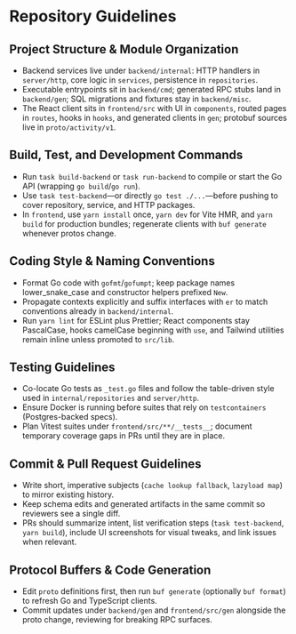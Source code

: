 # Repository Guidelines

## Project Structure & Module Organization
- Backend services live under `backend/internal`: HTTP handlers in `server/http`, core logic in `services`, persistence in `repositories`.
- Executable entrypoints sit in `backend/cmd`; generated RPC stubs land in `backend/gen`; SQL migrations and fixtures stay in `backend/misc`.
- The React client sits in `frontend/src` with UI in `components`, routed pages in `routes`, hooks in `hooks`, and generated clients in `gen`; protobuf sources live in `proto/activity/v1`.

## Build, Test, and Development Commands
- Run `task build-backend` or `task run-backend` to compile or start the Go API (wrapping `go build`/`go run`).
- Use `task test-backend`—or directly `go test ./...`—before pushing to cover repository, service, and HTTP packages.
- In `frontend`, use `yarn install` once, `yarn dev` for Vite HMR, and `yarn build` for production bundles; regenerate clients with `buf generate` whenever protos change.

## Coding Style & Naming Conventions
- Format Go code with `gofmt`/`gofumpt`; keep package names lower_snake_case and constructor helpers prefixed `New`.
- Propagate contexts explicitly and suffix interfaces with `er` to match conventions already in `backend/internal`.
- Run `yarn lint` for ESLint plus Prettier; React components stay PascalCase, hooks camelCase beginning with `use`, and Tailwind utilities remain inline unless promoted to `src/lib`.

## Testing Guidelines
- Co-locate Go tests as `_test.go` files and follow the table-driven style used in `internal/repositories` and `server/http`.
- Ensure Docker is running before suites that rely on `testcontainers` (Postgres-backed specs).
- Plan Vitest suites under `frontend/src/**/__tests__`; document temporary coverage gaps in PRs until they are in place.

## Commit & Pull Request Guidelines
- Write short, imperative subjects (`cache lookup fallback`, `lazyload map`) to mirror existing history.
- Keep schema edits and generated artifacts in the same commit so reviewers see a single diff.
- PRs should summarize intent, list verification steps (`task test-backend`, `yarn build`), include UI screenshots for visual tweaks, and link issues when relevant.

## Protocol Buffers & Code Generation
- Edit `proto` definitions first, then run `buf generate` (optionally `buf format`) to refresh Go and TypeScript clients.
- Commit updates under `backend/gen` and `frontend/src/gen` alongside the proto change, reviewing for breaking RPC surfaces.
